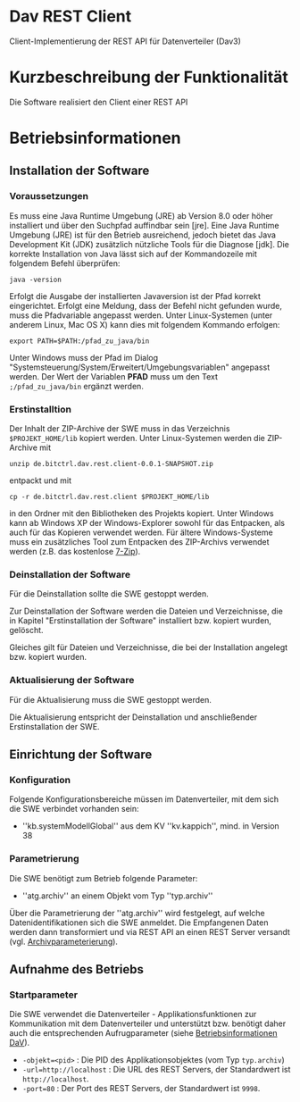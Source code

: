 # Dav REST Client

Client-Implementierung der REST API für Datenverteiler (Dav3)

# Kurzbeschreibung der Funktionalität

Die Software realisiert den Client einer REST API
 
 
# Betriebsinformationen

## Installation der Software

### Voraussetzungen

Es muss eine Java Runtime Umgebung (JRE) ab Version 8.0 oder höher installiert und über den
Suchpfad auffindbar sein [jre].
Eine Java Runtime Umgebung (JRE) ist für den Betrieb ausreichend, jedoch bietet das Java Development
Kit (JDK) zusätzlich nützliche Tools für die Diagnose [jdk].
Die korrekte Installation von Java lässt sich auf der Kommandozeile mit folgendem Befehl überprüfen:

```
java -version
```

Erfolgt die Ausgabe der installierten Javaversion ist der Pfad korrekt eingerichtet. Erfolgt eine Meldung,
dass der Befehl nicht gefunden wurde, muss die Pfadvariable angepasst werden.
Unter Linux-Systemen (unter anderem Linux, Mac OS X) kann dies mit folgendem Kommando erfolgen:

```
export PATH=$PATH:/pfad_zu_java/bin
```

Unter Windows muss der Pfad im Dialog "Systemsteuerung/System/Erweitert/Umgebungsvariablen"
angepasst werden. Der Wert der Variablen **PFAD** muss um den Text `;/pfad_zu_java/bin` ergänzt
werden.

### Erstinstalltion

Der Inhalt der ZIP-Archive der SWE muss in das Verzeichnis `$PROJEKT_HOME/lib` kopiert werden.
Unter Linux-Systemen werden die ZIP-Archive mit

```
unzip de.bitctrl.dav.rest.client-0.0.1-SNAPSHOT.zip
```

entpackt und mit

```
cp -r de.bitctrl.dav.rest.client $PROJEKT_HOME/lib
```

in den Ordner mit den Bibliotheken des Projekts kopiert.
Unter Windows kann ab Windows XP der Windows-Explorer sowohl für das Entpacken, als auch für
das Kopieren verwendet werden. Für ältere Windows-Systeme muss ein zusätzliches Tool zum Entpacken
des ZIP-Archivs verwendet werden (z.B. das kostenlose  [7-Zip](http://7-zip.org)).

### Deinstallation der Software

Für die Deinstallation sollte die SWE gestoppt werden.

Zur Deinstallation der Software werden die Dateien und Verzeichnisse, die in Kapitel "Erstinstallation
der Software" installiert bzw. kopiert wurden, gelöscht.

Gleiches gilt für Dateien und Verzeichnisse, die bei der Installation angelegt bzw. kopiert wurden.

### Aktualisierung der Software

Für die Aktualisierung muss die SWE gestoppt werden.

Die Aktualisierung entspricht der Deinstallation und anschließender Erstinstallation der SWE.

## Einrichtung der Software

### Konfiguration
Folgende Konfigurationsbereiche müssen im Datenverteiler, mit dem sich die SWE verbindet vorhanden sein:
* ''kb.systemModellGlobal'' aus dem KV ''kv.kappich'', mind. in Version 38

### Parametrierung
Die SWE benötigt zum Betrieb folgende Parameter:
* ''atg.archiv'' an einem Objekt vom Typ ''typ.archiv''

Über die Parametrierung der ''atg.archiv'' wird festgelegt, auf welche Datenidentifikationen sich die SWE anmeldet. Die Empfangenen Daten werden dann transformiert und via REST API an einen REST Server versandt (vgl. [Archivparameterierung](https://gitlab.nerz-ev.de/ERZ/SPEZ_de.bsvrz.ars/blob/master/06-BetrInf/BetrInf_ArS_FREI_V15.0_D2018-02-14.pdf)).  

## Aufnahme des Betriebs

### Startparameter
Die SWE verwendet die Datenverteiler - Applikationsfunktionen zur Kommunikation mit dem Datenverteiler und unterstützt bzw. benötigt daher auch die entsprechenden Aufrugparameter (siehe [Betriebsinformationen DaV](https://gitlab.nerz-ev.de/ERZ/SPEZ_de.bsvrz.kernsoftware/blob/master/06-BetrInf/BetrInf_DaV-DAF_FREI_V6.0_D2018-10-30.pdf)).

* `-objekt=<pid>` : Die PID des Applikationsobjektes (vom Typ `typ.archiv`)
* `-url=http://localhost` : Die URL des REST Servers, der Standardwert ist `http://localhost`.
* `-port=80` : Der Port des REST Servers, der Standardwert ist `9998`.

